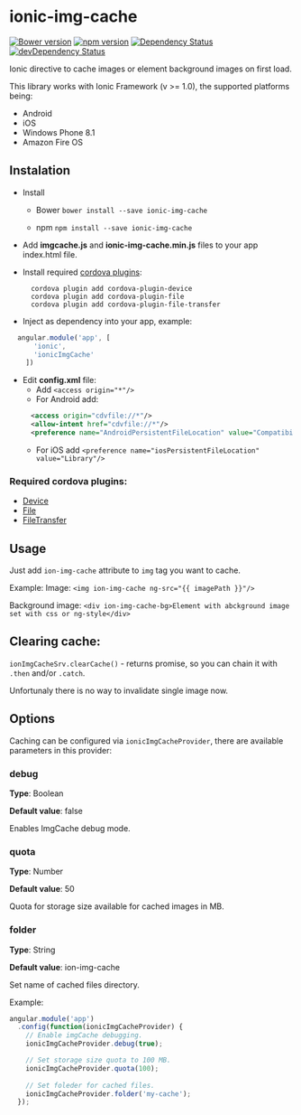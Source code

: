# ionic-img-cache

[![Bower version](https://badge.fury.io/bo/ionic-img-cache.svg)](https://badge.fury.io/bo/ionic-img-cache)
[![npm version](https://badge.fury.io/js/ionic-img-cache.svg)](https://badge.fury.io/js/ionic-img-cache)
[![Dependency Status](https://david-dm.org/vitaliy-bobrov/ionic-img-cache/status.svg)](https://david-dm.org/vitaliy-bobrov/ionic-img-cache#info=dependencies)
[![devDependency Status](https://david-dm.org/vitaliy-bobrov/ionic-img-cache/dev-status.svg)](https://david-dm.org/vitaliy-bobrov/ionic-img-cache#info=devDependencies)


Ionic directive to cache images or element background images on first load.

This library works with Ionic Framework (v >= 1.0), the supported platforms being:

* Android
* iOS
* Windows Phone 8.1
* Amazon Fire OS

## Instalation

* Install
  * Bower
  `bower install --save ionic-img-cache`

  * npm
  `npm install --save ionic-img-cache`

* Add **imgcache.js** and **ionic-img-cache.min.js** files to your app index.html file.
* Install required [cordova plugins](#required-cordova-plugins):
  ```
    cordova plugin add cordova-plugin-device
    cordova plugin add cordova-plugin-file
    cordova plugin add cordova-plugin-file-transfer
  ```
* Inject as dependency into your app, example:

```javascript
  angular.module('app', [
      'ionic',
      'ionicImgCache'
    ])
```

* Edit **config.xml** file:
  * Add `<access origin="*"/>`
  * For Android add:
  ```xml
    <access origin="cdvfile://*"/>
    <allow-intent href="cdvfile://*"/>
    <preference name="AndroidPersistentFileLocation" value="Compatibility" />
  ```
  * For iOS add `<preference name="iosPersistentFileLocation" value="Library"/>`

### Required cordova plugins:

* [Device](https://cordova.apache.org/docs/en/latest/reference/cordova-plugin-device/index.html)
* [File](https://cordova.apache.org/docs/en/latest/reference/cordova-plugin-file/index.html)
* [FileTransfer](https://cordova.apache.org/docs/en/latest/reference/cordova-plugin-file-transfer/index.html)

## Usage

Just add `ion-img-cache` attribute to `img` tag you want to cache.

Example:
  Image:
  `<img ion-img-cache ng-src="{{ imagePath }}"/>`

  Background image:
  `<div ion-img-cache-bg>Element with abckground image set with css or ng-style</div>`

## Clearing cache:

`ionImgCacheSrv.clearCache()` - returns promise, so you can chain it with `.then` and/or `.catch`.

Unfortunaly there is no way to invalidate single image now.

## Options

Caching can be configured via `ionicImgCacheProvider`, there are available parameters in this provider:

### debug

**Type**: Boolean

**Default value**: false

Enables ImgCache debug mode.

### quota

**Type**: Number

**Default value**: 50

Quota for storage size available for cached images in MB.

### folder

**Type**: String

**Default value**: ion-img-cache

Set name of cached files directory.

Example:

```javascript
angular.module('app')
  .config(function(ionicImgCacheProvider) {
    // Enable imgCache debugging.
    ionicImgCacheProvider.debug(true);

    // Set storage size quota to 100 MB.
    ionicImgCacheProvider.quota(100);
    
    // Set foleder for cached files.
    ionicImgCacheProvider.folder('my-cache');
  });
```
